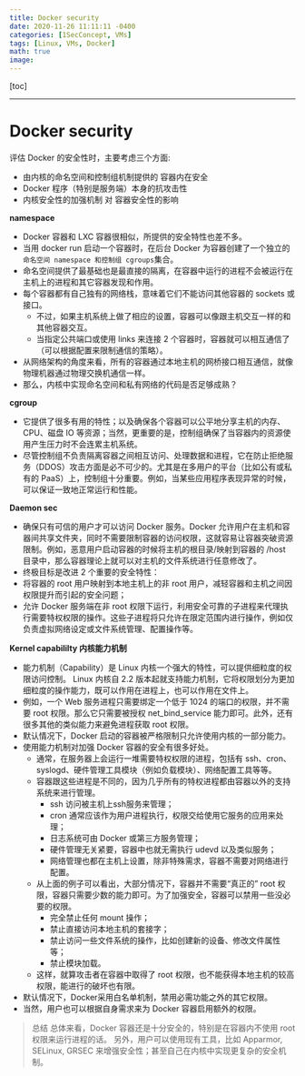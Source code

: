 ```yaml
---
title: Docker security
date: 2020-11-26 11:11:11 -0400
categories: [1SecConcept, VMs]
tags: [Linux, VMs, Docker]
math: true
image:
---
```


[toc]

---


# Docker security

评估 Docker 的安全性时，主要考虑三个方面:
- 由内核的命名空间和控制组机制提供的 容器内在安全
- Docker 程序（特别是服务端）本身的抗攻击性
- 内核安全性的加强机制 对 容器安全性的影响

**namespace**
- Docker 容器和 LXC 容器很相似，所提供的安全特性也差不多。
- 当用 docker run 启动一个容器时，在后台 Docker 为容器创建了一个独立的`命名空间 namespace 和控制组 cgroups`集合。
- 命名空间提供了最基础也是最直接的隔离，在容器中运行的进程不会被运行在主机上的进程和其它容器发现和作用。
- 每个容器都有自己独有的网络栈，意味着它们不能访问其他容器的 sockets 或接口。
  - 不过，如果主机系统上做了相应的设置，容器可以像跟主机交互一样的和其他容器交互。
  - 当指定公共端口或使用 links 来连接 2 个容器时，容器就可以相互通信了（可以根据配置来限制通信的策略）。
- 从网络架构的角度来看，所有的容器通过本地主机的网桥接口相互通信，就像物理机器通过物理交换机通信一样。
- 那么，内核中实现命名空间和私有网络的代码是否足够成熟？

**cgroup**
- 它提供了很多有用的特性；以及确保各个容器可以公平地分享主机的内存、CPU、磁盘 IO 等资源；当然，更重要的是，控制组确保了当容器内的资源使用产生压力时不会连累主机系统。
- 尽管控制组不负责隔离容器之间相互访问、处理数据和进程，它在防止拒绝服务（DDOS）攻击方面是必不可少的。尤其是在多用户的平台（比如公有或私有的 PaaS）上，控制组十分重要。例如，当某些应用程序表现异常的时候，可以保证一致地正常运行和性能。

**Daemon sec**
- 确保只有可信的用户才可以访问 Docker 服务。Docker 允许用户在主机和容器间共享文件夹，同时不需要限制容器的访问权限，这就容易让容器突破资源限制。例如，恶意用户启动容器的时候将主机的根目录/映射到容器的 /host 目录中，那么容器理论上就可以对主机的文件系统进行任意修改了。
- 终极目标是改进 2 个重要的安全特性：
- 将容器的 root 用户映射到本地主机上的非 root 用户，减轻容器和主机之间因权限提升而引起的安全问题；
- 允许 Docker 服务端在非 root 权限下运行，利用安全可靠的子进程来代理执行需要特权权限的操作。这些子进程将只允许在限定范围内进行操作，例如仅负责虚拟网络设定或文件系统管理、配置操作等。


**Kernel capabililty 内核能力机制**
- 能力机制（Capability）是 Linux 内核一个强大的特性，可以提供细粒度的权限访问控制。 Linux 内核自 2.2 版本起就支持能力机制，它将权限划分为更加细粒度的操作能力，既可以作用在进程上，也可以作用在文件上。
- 例如，一个 Web 服务进程只需要绑定一个低于 1024 的端口的权限，并不需要 root 权限。那么它只需要被授权 net_bind_service 能力即可。此外，还有很多其他的类似能力来避免进程获取 root 权限。
- 默认情况下，Docker 启动的容器被严格限制只允许使用内核的一部分能力。
- 使用能力机制对加强 Docker 容器的安全有很多好处。
  - 通常，在服务器上会运行一堆需要特权权限的进程，包括有 ssh、cron、syslogd、硬件管理工具模块（例如负载模块）、网络配置工具等等。
  - 容器跟这些进程是不同的，因为几乎所有的特权进程都由容器以外的支持系统来进行管理。
    - ssh 访问被主机上ssh服务来管理；
    - cron 通常应该作为用户进程执行，权限交给使用它服务的应用来处理；
    - 日志系统可由 Docker 或第三方服务管理；
    - 硬件管理无关紧要，容器中也就无需执行 udevd 以及类似服务；
    - 网络管理也都在主机上设置，除非特殊需求，容器不需要对网络进行配置。
  - 从上面的例子可以看出，大部分情况下，容器并不需要“真正的” root 权限，容器只需要少数的能力即可。为了加强安全，容器可以禁用一些没必要的权限。
    - 完全禁止任何 mount 操作；
    - 禁止直接访问本地主机的套接字；
    - 禁止访问一些文件系统的操作，比如创建新的设备、修改文件属性等；
    - 禁止模块加载。
  - 这样，就算攻击者在容器中取得了 root 权限，也不能获得本地主机的较高权限，能进行的破坏也有限。
- 默认情况下，Docker采用白名单机制，禁用必需功能之外的其它权限。
- 当然，用户也可以根据自身需求来为 Docker 容器启用额外的权限。



> 总结
> 总体来看，Docker 容器还是十分安全的，特别是在容器内不使用 root 权限来运行进程的话。
> 另外，用户可以使用现有工具，比如 Apparmor, SELinux, GRSEC 来增强安全性；甚至自己在内核中实现更复杂的安全机制。

